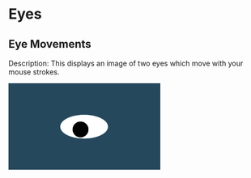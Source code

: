 # Eyes
## Eye Movements

Description: This displays an image of two eyes which move with your mouse strokes.

<img src= "oneeye.png" width = '300'/>
